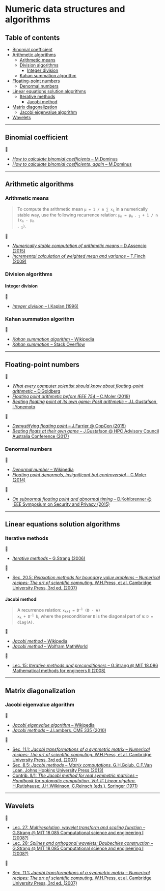 # Numeric data structures and algorithms

## Table of contents

* [Binomial coefficient](#binomial-coefficient)
* [Arithmetic algorithms](#arithmetic-algorithms)
	* [Arithmetic means](#arithmetic-means)
	* [Division algorithms](#division-algorithms)
		* [Integer division](#integer-division)
	* [Kahan summation algorithm](#kahan-summation-algorithm)
* [Floating-point numbers](#floating-point-numbers)
	* [Denormal numbers](#denormal-numbers)
* [Linear equations solution algorithms](#linear-equations-solution-algorithms)
	* [Iterative methods](#iterative-methods)
		* [Jacobi method](#jacobi-method)
* [Matrix diagonalization](#matrix-diagonalization)
	* [Jacobi eigenvalue algorithm](#jacobi-eigenvalue-algorithm)
* [Wavelets](#wavelets)

---

## Binomial coefficient

:link:

* [*How to calculate binomial coefficients* &ndash; M.Dominus](https://blog.plover.com/math/choose.html)
* [*How to calculate binomial coefficients, again* &ndash; M.Dominus](https://blog.plover.com/math/choose-2.html)

---

## Arithmetic algorithms

### Arithmetic means

> To compute the arithmetic mean <code>&mu; = 1 / n &sum; x<sub>i</sub></code> in a numerically stable way, use the following recurrence relation: <code>&mu;<sub>n</sub> = &mu;<sub>n - 1</sub> + 1 / n (x<sub>n</sub> - &mu;<sub>n - 1</sub>)</code>.

:link:

* [*Numerically stable computation of arithmetic means* &ndash; D.Assencio (2015)](https://diego.assencio.com/?index=c34d06f4f4de2375658ed41f70177d59)
* [*Incremental calculation of weighted mean and variance* &ndash; T.Finch (2009)](https://fanf2.user.srcf.net/hermes/doc/antiforgery/stats.pdf)

### Division algorithms

<!-- https://en.wikipedia.org/wiki/Division_algorithm
https://web.stanford.edu/class/ee486/doc/chap5.pdf -->

#### Integer division

:link:

* [*Integer division* &ndash; I.Kaplan (1996)](http://bearcave.com/software/divide.htm)

### Kahan summation algorithm

:link:

* [*Kahan summation algorithm* &ndash; Wikipedia](https://en.wikipedia.org/wiki/Kahan_summation_algorithm)
* [*Kahan summation* &ndash; Stack Overflow](https://stackoverflow.com/questions/4940072/kahan-summation)

---

## Floating-point numbers

:link:

* [*What every computer scientist should know about floating-point arithmetic* &ndash; D.Goldberg](https://www.itu.dk/~sestoft/bachelor/IEEE754_article.pdf)
* [*Floating point arithmetic before IEEE 754* &ndash; C.Moler (2019)](https://blogs.mathworks.com/cleve/2019/01/18/floating-point-arithmetic-before-ieee-754/)
* [*Beating floating point at its own game: Posit arithmetic* &ndash; J.L.Gustafson, I.Yonemoto](http://www.johngustafson.net/pdfs/BeatingFloatingPoint.pdf)

:movie_camera:

* [*Demystifying floating point* &ndash; J.Farrier @ CppCon (2015)](https://www.youtube.com/watch?v=k12BJGSc2Nc)
* [*Beating floats at their own game* &ndash; J.Gustafson @ HPC Advisory Council Australia Conference (2017)](https://www.youtube.com/watch?v=N05yYbUZMSQ)

### Denormal numbers

:link:

* [*Denormal number* &ndash; Wikipedia](https://en.wikipedia.org/wiki/Denormal_number)
* [*Floating point denormals, insignificant but controversial* &ndash; C.Moler (2014)](https://blogs.mathworks.com/cleve/2014/07/21/floating-point-denormals-insignificant-but-controversial-2/)

:movie_camera:

* [*On subnormal floating point and abnormal timing* &ndash; D.Kohlbrenner @ IEEE Symposium on Security and Privacy (2015)](https://www.youtube.com/watch?v=DftejgRgmc8)

---

## Linear equations solution algorithms

### Iterative methods

:link:

* [*Iterative methods* &ndash; G.Strang (2006)](https://ocw.mit.edu/courses/mathematics/18-086-mathematical-methods-for-engineers-ii-spring-2006/readings/am62.pdf)

:book:

* [Sec. 20.5: *Relaxation methods for boundary value problems* &ndash; *Numerical recipes: The art of scientific computing.* W.H.Press, et al. Cambridge University Press, 3rd ed. (2007)](https://www.cambridge.org/ru/academic/subjects/mathematics/numerical-recipes/numerical-recipes-art-scientific-computing-3rd-edition)

#### Jacobi method

> A recurrence relation: <code>x<sub>k+1</sub> = D<sup>-1</sup> (D - A) x<sub>k</sub> + D<sup>-1</sup> b</code>, where the preconditioner `D` is the diagonal part of `A`: `D = diag(A)`.

:link:

* [*Jacobi method* &ndash; Wikipedia](https://en.wikipedia.org/wiki/Jacobi_method)
* [*Jacobi method* &ndash; Wolfram MathWorld](http://mathworld.wolfram.com/JacobiMethod.html)

:movie_camera:

* [Lec. 15: *Iterative methods and preconditioners* &ndash; G.Strang @ MIT 18.086 Mathematical methods for engineers II (2008)](https://www.youtube.com/watch?v=LtNVodIs1dI)

---

## Matrix diagonalization

### Jacobi eigenvalue algorithm

:link:

* [*Jacobi eigenvalue algorithm* &ndash; Wikipedia](https://en.wikipedia.org/wiki/Jacobi_eigenvalue_algorithm)
* [*Jacobi methods* &ndash; J.Lambers, CME 335 (2010)](https://web.stanford.edu/class/cme335/lecture7.pdf)

:book:

* [Sec. 11.1: *Jacobi transformations of a symmetric matrix* &ndash; *Numerical recipes: The art of scientific computing.* W.H.Press, et al. Cambridge University Press, 3rd ed. (2007)](https://www.cambridge.org/ru/academic/subjects/mathematics/numerical-recipes/numerical-recipes-art-scientific-computing-3rd-edition)
* [Sec. 8.5: *Jacobi methods* &ndash; *Matrix computations.* G.H.Golub, C.F.Van Loan. Johns Hopkins University Press (2013)](https://my.siam.org/Store/Product/viewproduct/?ProductId=23915573)
* [Contrib. II/1: *The Jacobi method for real symmetric matrices* &ndash; *Handbook for automatic computation. Vol. II: Linear algebra.* H.Rutishause; J.H.Wilkinson, C.Reinsch (eds.). Springer (1971)](https://www.springer.com/gp/book/9783642869426)

---

## Wavelets

:movie_camera:

* [Lec. 27: *Multiresolution, wavelet transform and scaling function* &ndash; G.Strang @ MIT 18.085 Computational science and engineering I (2008?)](https://www.youtube.com/watch?v=LtNVodIs1dI)
* [Lec. 28: *Splines and orthogonal wavelets: Daubechies construction* &ndash; G.Strang @ MIT 18.085 Computational science and engineering I (2008?)](https://www.youtube.com/watch?v=LeafEHx9d0c)

:book:

* [Sec. 11.1: *Jacobi transformations of a symmetric matrix* &ndash; *Numerical recipes: The art of scientific computing.* W.H.Press, et al. Cambridge University Press, 3rd ed. (2007)](https://www.cambridge.org/ru/academic/subjects/mathematics/numerical-recipes/numerical-recipes-art-scientific-computing-3rd-edition)


<!--
https://www.math.wustl.edu/~wick/teaching/Math2605Notes/chap3.pdf

https://www.maths.tcd.ie/~dbennett/js/ising.pdf
-->
